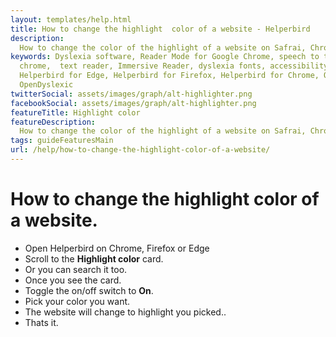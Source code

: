 ```yaml
---
layout: templates/help.html
title: How to change the highlight  color of a website - Helperbird
description:
  How to change the color of the highlight of a website on Safrai, Chrome, Firefox or Edge.
keywords: Dyslexia software, Reader Mode for Google Chrome, speech to text for chrome, Text to speech for
  chrome,  text reader, Immersive Reader, dyslexia fonts, accessibility software, dyslexia software,
  Helperbird for Edge, Helperbird for Firefox, Helperbird for Chrome, Opendyslexic for Chrome,
  OpenDyslexic
twitterSocial: assets/images/graph/alt-highlighter.png
facebookSocial: assets/images/graph/alt-highlighter.png
featureTitle: Highlight color
featureDescription:
  How to change the color of the highlight of a website on Safrai, Chrome, Firefox or Edge.
tags: guideFeaturesMain
url: /help/how-to-change-the-highlight-color-of-a-website/
---
```


# How to change the highlight color of a website.

- Open Helperbird on Chrome, Firefox or Edge
- Scroll to the **Highlight color** card.
- Or you can search it too.
- Once you see the card.
- Toggle the on/off switch to **On**.
- Pick your color you want.
- The website will change to highlight you picked..
- Thats it.
